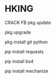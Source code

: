 # HKING
CRACK FB 
pkg update

pkg upgrade 

pkg install git python

pip install requests 

pip install bs4 

pip install mechanize 
